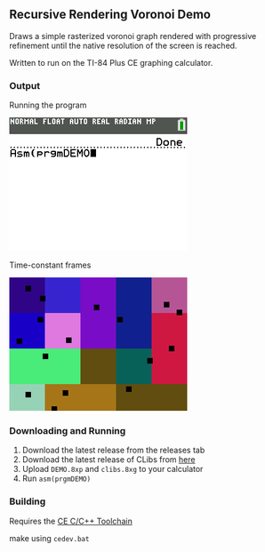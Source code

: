 ## Recursive Rendering Voronoi Demo

Draws a simple rasterized voronoi graph rendered with progressive refinement until the native resolution of the screen is reached.

Written to run on the TI-84 Plus CE graphing calculator.

### Output

Running the program

!["asm(prgmDEMO)" is entered into the console. The screen changes to show a multicoloured voronoi graph which becomes higher resolution over time.](progressive_render_demo.gif "Program output")

Time-constant frames

![The same voronoi graph, but each frame is shown on screen for the same time period.](constant_output.gif "Time-adjusted program output")

### Downloading and Running

1. Download the latest release from the releases tab
2. Download the latest release of CLibs from [here](https://github.com/CE-Programming/libraries/releases/latest)
3. Upload `DEMO.8xp` and `clibs.8xg` to your calculator
4. Run `asm(prgmDEMO)`


### Building

Requires the [CE C/C++ Toolchain](https://github.com/CE-Programming/toolchain)

make using `cedev.bat`

